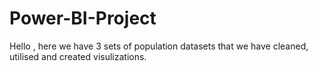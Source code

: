 # Power-BI-Project
Hello , here we have 3 sets of population datasets that we have cleaned, utilised and created visulizations. 
